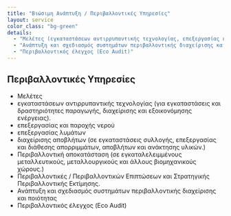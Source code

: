 ```yaml
---
title: "Βιώσιμη Ανάπτυξη / Περιβαλλοντικές Υπηρεσίες"
layout: service
color_class: "bg-green"
details:
  - "Μελέτες (εγκαταστάσεων αντιρρυπαντικής τεχνολογίας, επεξεργασίας και παροχής νερού, διαχείρισης αποβλήτων, κ.α.)"
  - "Ανάπτυξη και σχεδιασμός συστημάτων περιβαλλοντικής διαχείρισης και ποιότητας"
  - "Περιβαλλοντικός έλεγχος (Eco Audit)"
---
```


## Περιβαλλοντικές Υπηρεσίες

- Μελέτες
- εγκαταστάσεων αντιρρυπαντικής τεχνολογίας (για εγκαταστάσεις και δραστηριότητες παραγωγής, διαχείρισης και εξοικονόμησης ενέργειας).
- επεξεργασίας και παροχής νερού
- επεξεργασίας λυμάτων
- διαχείρισης αποβλήτων (σε εγκαταστάσεις συλλογής, επεξεργασίας και διάθεσης απορριμμάτων, αποβλήτων και ανάκτησης υλικών.)
- Περιβαλλοντική αποκατάσταση (σε εγκαταλελειμμένους μεταλλευτικούς, μεταλλουργικούς και άλλους βιομηχανικούς χώρους.)
- Περιβαλλοντικές / Περιβαλλοντικών Επιπτώσεων και Στρατηγικής Περιβαλλοντικής Εκτίμησης.
- Ανάπτυξη και σχεδιασμός συστημάτων περιβαλλοντικής διαχείρισης και ποιότητας
- Περιβαλλοντικός έλεγχος (Eco Audit)
